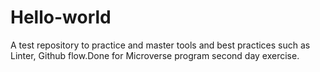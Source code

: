 # Hello-world
A test repository to practice and master tools and best practices such as Linter, Github flow.Done for Microverse program second day exercise.
